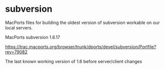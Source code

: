 subversion
==========

MacPorts files for building the oldest version of subversion workable on our local servers.

MacPorts subversion 1.6.17

https://trac.macports.org/browser/trunk/dports/devel/subversion/Portfile?rev=79082

The last known working version of 1.6 before server/client changes
